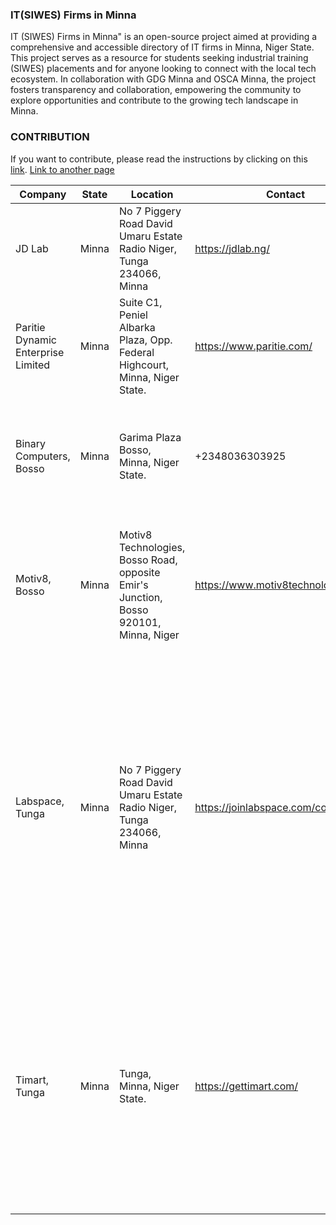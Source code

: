 ### IT(SIWES) Firms in Minna
IT (SIWES) Firms in Minna" is an open-source project aimed at providing a comprehensive and accessible directory of IT firms in Minna, Niger State. This project serves as a resource for students seeking industrial training (SIWES) placements and for anyone looking to connect with the local tech ecosystem. In collaboration with GDG Minna and OSCA Minna, the project fosters transparency and collaboration, empowering the community to explore opportunities and contribute to the growing tech landscape in Minna.

### CONTRIBUTION
If you want to contribute, please read the instructions by clicking on this [link](https://jdlab.ng/ ).
[Link to another page](./CONTRIBUTING.html)



| Company                            | State | Location                                                     | Contact                  | Info                                                         |
| ---------------------------------- | ----- | ------------------------------------------------------------ | ------------------------ | ------------------------------------------------------------ |
| JD Lab                             | Minna | No 7 Piggery Road David Umaru Estate Radio Niger, Tunga 234066, Minna | https://jdlab.ng/        | JD LAB is a tech solution company in Minna, Niger State, Nigeria. |
| Paritie Dynamic Enterprise Limited | Minna | Suite C1, Peniel Albarka Plaza, Opp. Federal Highcourt, Minna, Niger State. | https://www.paritie.com/ | Paritie Dynamic Enterprise Limited is a tech solution company in Minna, Niger State, Nigeria. |
| Binary Computers, Bosso | Minna | Garima Plaza Bosso, Minna, Niger State. | +2348036303925 | Binary Computers Nigeria Limited is a tech company in Bosso, Minna, Niger State, Nigeria. |
| Motiv8, Bosso | Minna | Motiv8 Technologies, Bosso Road, opposite Emir's Junction, Bosso 920101, Minna, Niger | https://www.motiv8technologies.com/ | Learn in-demand digital skills, use a workspace and Launch your projects - Every time, within budget and right on time |
| Labspace, Tunga | Minna | No 7 Piggery Road David Umaru Estate Radio Niger, Tunga 234066, Minna | https://joinlabspace.com/co-working/ | Labspace caters to a community of Innovators, Entrepreneurs and Startups by providing access to capacity building programs and training, co-working services, mentorship, business development, funding opportunities and access to a network of like minds and industry experts. |
| Timart, Tunga | Minna | Tunga, Minna, Niger State. | https://gettimart.com/ | Timart Business App - the ultimate inventory management solution for businesses of all sizes. With our app, you can easily track and manage your inventory in real-time, improving efficiency and reducing the risk of stock-outs or overstocking. |
